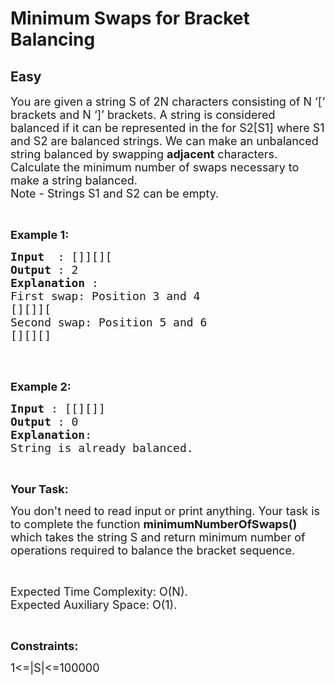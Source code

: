 # Minimum Swaps for Bracket Balancing
## Easy 
<div class="problem-statement">
                <p></p><p><span style="font-size:18px">You are given a string S of 2N characters consisting of N ‘[‘ brackets and N ‘]’ brackets. A string is considered balanced if it can be represented in the for S2[S1] where S1 and S2 are balanced strings. We can make an unbalanced string balanced by swapping <strong>adjacent</strong> characters. Calculate the minimum number of swaps necessary to make a string balanced.<br>
Note - Strings S1 and S2 can be empty.</span></p>

<p>&nbsp;</p>

<p><span style="font-size:18px"><strong>Example 1:</strong></span></p>

<pre><span style="font-size:18px"><strong>Input</strong>  : []][][
<strong>Output</strong> : 2
<strong>Explanation </strong>:
First swap: Position 3 and 4
[][]][
Second swap: Position 5 and 6
[][][]</span>

</pre>

<p>&nbsp;</p>

<p><strong><span style="font-size:18px">Example 2:</span></strong></p>

<pre><span style="font-size:18px"><strong>Input</strong> : [[][]]
<strong>Output</strong> : 0 
<strong>Explanation</strong>:
String is already balanced.</span></pre>

<p>&nbsp;</p>

<p><strong><span style="font-size:18px">Your Task:</span></strong></p>

<p><span style="font-size:18px">You don't need to read input or print anything. Your task is to complete the function <strong>minimumNumberOfSwaps()</strong> which takes the string S and return minimum number of operations required to balance the bracket sequence.</span></p>

<p>&nbsp;</p>

<p><span style="font-size:18px">Expected Time Complexity: O(N).<br>
Expected Auxiliary Space: O(1).</span></p>

<p>&nbsp;</p>

<p><span style="font-size:18px"><strong>Constraints:</strong></span></p>

<p><span style="font-size:18px">1&lt;=|S|&lt;=100000</span></p>

<p>&nbsp;</p>
 <p></p>
            </div>